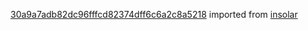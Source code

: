 [30a9a7adb82dc96fffcd82374dff6c6a2c8a5218](https://github.com/insolar/insolar/commit/30a9a7adb82dc96fffcd82374dff6c6a2c8a5218) imported from [insolar](https://github.com/insolar/insolar)
